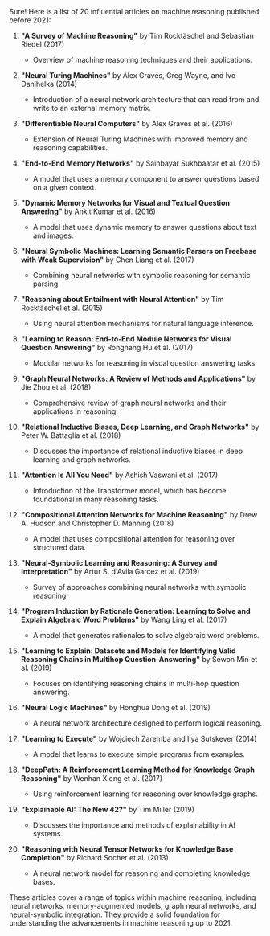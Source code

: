 Sure! Here is a list of 20 influential articles on machine reasoning published before 2021:

1. **"A Survey of Machine Reasoning"** by Tim Rocktäschel and Sebastian Riedel (2017)
   - Overview of machine reasoning techniques and their applications.

2. **"Neural Turing Machines"** by Alex Graves, Greg Wayne, and Ivo Danihelka (2014)
   - Introduction of a neural network architecture that can read from and write to an external memory matrix.

3. **"Differentiable Neural Computers"** by Alex Graves et al. (2016)
   - Extension of Neural Turing Machines with improved memory and reasoning capabilities.

4. **"End-to-End Memory Networks"** by Sainbayar Sukhbaatar et al. (2015)
   - A model that uses a memory component to answer questions based on a given context.

5. **"Dynamic Memory Networks for Visual and Textual Question Answering"** by Ankit Kumar et al. (2016)
   - A model that uses dynamic memory to answer questions about text and images.

6. **"Neural Symbolic Machines: Learning Semantic Parsers on Freebase with Weak Supervision"** by Chen Liang et al. (2017)
   - Combining neural networks with symbolic reasoning for semantic parsing.

7. **"Reasoning about Entailment with Neural Attention"** by Tim Rocktäschel et al. (2015)
   - Using neural attention mechanisms for natural language inference.

8. **"Learning to Reason: End-to-End Module Networks for Visual Question Answering"** by Ronghang Hu et al. (2017)
   - Modular networks for reasoning in visual question answering tasks.

9. **"Graph Neural Networks: A Review of Methods and Applications"** by Jie Zhou et al. (2018)
   - Comprehensive review of graph neural networks and their applications in reasoning.

10. **"Relational Inductive Biases, Deep Learning, and Graph Networks"** by Peter W. Battaglia et al. (2018)
    - Discusses the importance of relational inductive biases in deep learning and graph networks.

11. **"Attention Is All You Need"** by Ashish Vaswani et al. (2017)
    - Introduction of the Transformer model, which has become foundational in many reasoning tasks.

12. **"Compositional Attention Networks for Machine Reasoning"** by Drew A. Hudson and Christopher D. Manning (2018)
    - A model that uses compositional attention for reasoning over structured data.

13. **"Neural-Symbolic Learning and Reasoning: A Survey and Interpretation"** by Artur S. d'Avila Garcez et al. (2019)
    - Survey of approaches combining neural networks with symbolic reasoning.

14. **"Program Induction by Rationale Generation: Learning to Solve and Explain Algebraic Word Problems"** by Wang Ling et al. (2017)
    - A model that generates rationales to solve algebraic word problems.

15. **"Learning to Explain: Datasets and Models for Identifying Valid Reasoning Chains in Multihop Question-Answering"** by Sewon Min et al. (2019)
    - Focuses on identifying reasoning chains in multi-hop question answering.

16. **"Neural Logic Machines"** by Honghua Dong et al. (2019)
    - A neural network architecture designed to perform logical reasoning.

17. **"Learning to Execute"** by Wojciech Zaremba and Ilya Sutskever (2014)
    - A model that learns to execute simple programs from examples.

18. **"DeepPath: A Reinforcement Learning Method for Knowledge Graph Reasoning"** by Wenhan Xiong et al. (2017)
    - Using reinforcement learning for reasoning over knowledge graphs.

19. **"Explainable AI: The New 42?"** by Tim Miller (2019)
    - Discusses the importance and methods of explainability in AI systems.

20. **"Reasoning with Neural Tensor Networks for Knowledge Base Completion"** by Richard Socher et al. (2013)
    - A neural network model for reasoning and completing knowledge bases.

These articles cover a range of topics within machine reasoning, including neural networks, memory-augmented models, graph neural networks, and neural-symbolic integration. They provide a solid foundation for understanding the advancements in machine reasoning up to 2021.
